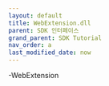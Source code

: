 ```yaml
---
layout: default
title: WebExtension.dll 
parent: SDK 인터페이스
grand_parent: SDK Tutorial
nav_order: a
last_modified_date: now
---
```


-WebExtension

